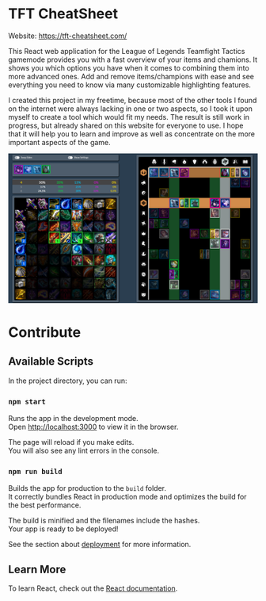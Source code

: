 # TFT CheatSheet

Website: https://tft-cheatsheet.com/

This React web application for the League of Legends Teamfight Tactics gamemode provides you with a fast overview of your items and chamions. It shows you which options you have when it comes to combining them into more advanced ones. Add and remove items/champions with ease and see everything you need to know via many customizable highlighting features.

I created this project in my freetime, because most of the other tools I found on the internet were always lacking in one or two aspects, so I took it upon myself to create a tool which would fit my needs. The result is still work in progress, but already shared on this website for everyone to use. I hope that it will help you to learn and improve as well as concentrate on the more important aspects of the game.

![Example Image from the Website](https://github.com/un0btanium/tft-cheatsheet/blob/master/github_images/tft-cheatsheet-overview.png)



# Contribute

## Available Scripts

In the project directory, you can run:

### `npm start`

Runs the app in the development mode.<br>
Open [http://localhost:3000](http://localhost:3000) to view it in the browser.

The page will reload if you make edits.<br>
You will also see any lint errors in the console.

### `npm run build`

Builds the app for production to the `build` folder.<br>
It correctly bundles React in production mode and optimizes the build for the best performance.

The build is minified and the filenames include the hashes.<br>
Your app is ready to be deployed!

See the section about [deployment](https://facebook.github.io/create-react-app/docs/deployment) for more information.


## Learn More

To learn React, check out the [React documentation](https://reactjs.org/).

